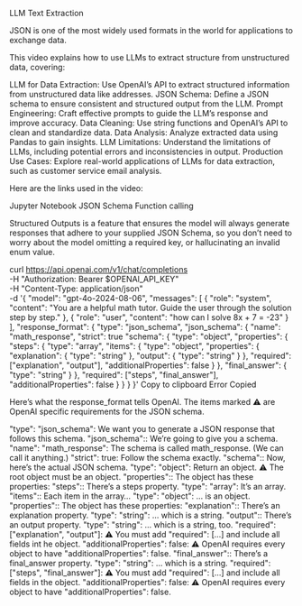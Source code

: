 LLM Text Extraction

JSON is one of the most widely used formats in the world for applications to exchange data.

This video explains how to use LLMs to extract structure from unstructured data, covering:

LLM for Data Extraction: Use OpenAI’s API to extract structured information from unstructured data like addresses.
JSON Schema: Define a JSON schema to ensure consistent and structured output from the LLM.
Prompt Engineering: Craft effective prompts to guide the LLM’s response and improve accuracy.
Data Cleaning: Use string functions and OpenAI’s API to clean and standardize data.
Data Analysis: Analyze extracted data using Pandas to gain insights.
LLM Limitations: Understand the limitations of LLMs, including potential errors and inconsistencies in output.
Production Use Cases: Explore real-world applications of LLMs for data extraction, such as customer service email analysis.

Here are the links used in the video:

Jupyter Notebook
JSON Schema
Function calling

Structured Outputs is a feature that ensures the model will always generate responses that adhere to your supplied JSON Schema, so you don’t need to worry about the model omitting a required key, or hallucinating an invalid enum value.

curl https://api.openai.com/v1/chat/completions \
-H "Authorization: Bearer $OPENAI_API_KEY" \
-H "Content-Type: application/json" \
-d '{
  "model": "gpt-4o-2024-08-06",
  "messages": [
    { "role": "system", "content": "You are a helpful math tutor. Guide the user through the solution step by step." },
    { "role": "user", "content": "how can I solve 8x + 7 = -23" }
  ],
  "response_format": {
    "type": "json_schema",
    "json_schema": {
      "name": "math_response",
      "strict": true
      "schema": {
        "type": "object",
        "properties": {
          "steps": {
            "type": "array",
            "items": {
              "type": "object",
              "properties": { "explanation": { "type": "string" }, "output": { "type": "string" } },
              "required": ["explanation", "output"],
              "additionalProperties": false
            }
          },
          "final_answer": { "type": "string" }
        },
        "required": ["steps", "final_answer"],
        "additionalProperties": false
      }
    }
  }
}'
Copy to clipboard
Error
Copied

Here’s what the response_format tells OpenAI. The items marked ⚠️ are OpenAI specific requirements for the JSON schema.

"type": "json_schema": We want you to generate a JSON response that follows this schema.
"json_schema":: We’re going to give you a schema.
"name": "math_response": The schema is called math_response. (We can call it anything.)
"strict": true: Follow the schema exactly.
"schema":: Now, here’s the actual JSON schema.
"type": "object": Return an object. ⚠️ The root object must be an object.
"properties":: The object has these properties:
"steps":: There’s a steps property.
"type": "array": It’s an array.
"items":: Each item in the array…
"type": "object": … is an object.
"properties":: The object has these properties:
"explanation":: There’s an explanation property.
"type": "string": … which is a string.
"output":: There’s an output property.
"type": "string": … which is a string, too.
"required": ["explanation", "output"]: ⚠️ You must add "required": [...] and include all fields int he object.
"additionalProperties": false: ⚠️ OpenAI requires every object to have "additionalProperties": false.
"final_answer":: There’s a final_answer property.
"type": "string": … which is a string.
"required": ["steps", "final_answer"]: ⚠️ You must add "required": [...] and include all fields in the object.
"additionalProperties": false: ⚠️ OpenAI requires every object to have "additionalProperties": false.
